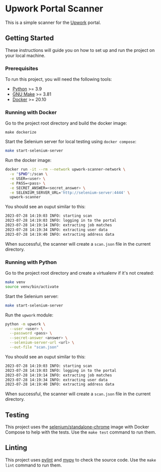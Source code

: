 # Upwork Portal Scanner

This is a simple scanner for the [Upwork](https://www.upwork.com/) portal.

## Getting Started

These instructions will guide you on how to set up and run the project on your
local machine.

### Prerequisites

To run this project, you will need the following tools:

* [Python](https://www.python.org/) >= 3.9
* [GNU Make](https://www.gnu.org/software/make/) >= 3.81
* [Docker](https://docs.docker.com/get-docker/) >= 20.10

### Running with Docker

Go to the project root directory and build the docker image:

```shell
make dockerize
```

Start the Selenium server for local testing using `docker compose`:

```sh
make start-selenium-server
```

Run the docker image:

```sh
docker run -it --rm --network upwork-scanner-network \
  -v "$PWD":/scan \
  -e USER=<user> \
  -e PASS=<pass> \
  -e SECRET_ANSWER=<secret_answer> \
  -e SELENIUM_SERVER_URL='http://selenium-server:4444' \
  upwork-scanner
```

You should see an ouput similar to this:

```sh
2023-07-28 14:19:03 INFO: starting scan
2023-07-28 14:19:03 INFO: logging in to the portal
2023-07-28 14:19:14 INFO: extracting job matches
2023-07-28 14:19:34 INFO: extracting user data
2023-07-28 14:19:40 INFO: extracting address data
```

When successful, the scanner will create a `scan.json` file in the current directory.

### Running with Python

Go to the project root directory and create a virtualenv if it's not created:

```sh
make venv
source venv/bin/activate
```

Start the Selenium server:

```sh
make start-selenium-server
```

Run the `upwork` module:

```sh
python -m upwork \
  --user <user> \
  --password <pass> \
  --secret-answer <answer> \
  --selenium-server-url <url> \
  --out-file "scan.json"
```
You should see an ouput similar to this:

```sh
2023-07-28 14:19:03 INFO: starting scan
2023-07-28 14:19:03 INFO: logging in to the portal
2023-07-28 14:19:14 INFO: extracting job matches
2023-07-28 14:19:34 INFO: extracting user data
2023-07-28 14:19:40 INFO: extracting address data
```

When successful, the scanner will create a `scan.json` file in the current directory.

## Testing

This project uses the [selenium/standalone-chrome](https://hub.docker.com/r/selenium/standalone-chrome)
image with Docker Compose to help with the tests. Use the `make test` command to
run them.

## Linting

This project uses [pylint](https://www.pylint.org/) and [mypy](https://mypy-lang.org/)
to check the source code. Use the `make lint` command to run them.
